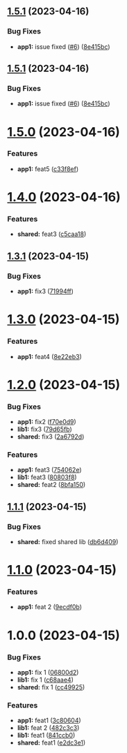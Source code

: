 ## [1.5.1](https://github.com/mvrana-cen81948/nx-release-please/compare/app1@1.5.0...app1@1.5.1) (2023-04-16)


### Bug Fixes

* **app1:** issue fixed ([#6](https://github.com/mvrana-cen81948/nx-release-please/issues/6)) ([8e415bc](https://github.com/mvrana-cen81948/nx-release-please/commit/8e415bcfc8c65a8b099feb79fdffc95bba249607))





## [1.5.1](https://github.com/mvrana-cen81948/nx-release-please/compare/app1@1.5.0...app1@1.5.1) (2023-04-16)


### Bug Fixes

* **app1:** issue fixed ([#6](https://github.com/mvrana-cen81948/nx-release-please/issues/6)) ([8e415bc](https://github.com/mvrana-cen81948/nx-release-please/commit/8e415bcfc8c65a8b099feb79fdffc95bba249607))

# [1.5.0](https://github.com/mvrana-cen81948/nx-release-please/compare/app1@1.4.0...app1@1.5.0) (2023-04-16)


### Features

* **app1:** feat5 ([c33f8ef](https://github.com/mvrana-cen81948/nx-release-please/commit/c33f8efab6b4525c887c14c10f35d85d5679dcc1))

# [1.4.0](https://github.com/mvrana-cen81948/nx-release-please/compare/app1@1.3.1...app1@1.4.0) (2023-04-16)


### Features

* **shared:** feat3 ([c5caa18](https://github.com/mvrana-cen81948/nx-release-please/commit/c5caa183f785065ead29aac5f1b971b939c6f464))

## [1.3.1](https://github.com/mvrana-cen81948/nx-release-please/compare/app1@1.3.0...app1@1.3.1) (2023-04-15)


### Bug Fixes

* **app1:** fix3 ([71994ff](https://github.com/mvrana-cen81948/nx-release-please/commit/71994ff4043c5c54b98ac07c7815b38f89f8d56b))

# [1.3.0](https://github.com/mvrana-cen81948/nx-release-please/compare/app1@1.2.0...app1@1.3.0) (2023-04-15)


### Features

* **app1:** feat4 ([8e22eb3](https://github.com/mvrana-cen81948/nx-release-please/commit/8e22eb37a13e419fc20dc18343d1df1bd3b99d5c))

# [1.2.0](https://github.com/mvrana-cen81948/nx-release-please/compare/app1@1.1.1...app1@1.2.0) (2023-04-15)


### Bug Fixes

* **app1:** fix2 ([f70e0d9](https://github.com/mvrana-cen81948/nx-release-please/commit/f70e0d92353077be049d54a7fec1f14c07c42b95))
* **lib1:** fix3 ([79d65fb](https://github.com/mvrana-cen81948/nx-release-please/commit/79d65fb590b829185470bb54b8de1ee77c1ff829))
* **shared:** fix3 ([2a6792d](https://github.com/mvrana-cen81948/nx-release-please/commit/2a6792dafeeb65daa66c07f5fd85730b6e198242))


### Features

* **app1:** feat3 ([754062e](https://github.com/mvrana-cen81948/nx-release-please/commit/754062e7f5da56a8798985f28fc0d2cdcc57026d))
* **lib1:** feat3 ([80803f8](https://github.com/mvrana-cen81948/nx-release-please/commit/80803f87d1002c74b7552b737a222724a09bdcc2))
* **shared:** feat2 ([8bfa150](https://github.com/mvrana-cen81948/nx-release-please/commit/8bfa150d2326f8c14457cce5725ca08acf71e61a))

## [1.1.1](https://github.com/mvrana-cen81948/nx-release-please/compare/app1@1.1.0...app1@1.1.1) (2023-04-15)


### Bug Fixes

* **shared:** fixed shared lib ([db6d409](https://github.com/mvrana-cen81948/nx-release-please/commit/db6d40937882827ead2606bc7977b1f8df7b9f77))

# [1.1.0](https://github.com/mvrana-cen81948/nx-release-please/compare/app1@1.0.0...app1@1.1.0) (2023-04-15)


### Features

* **app1:** feat 2 ([9ecdf0b](https://github.com/mvrana-cen81948/nx-release-please/commit/9ecdf0b2b50b662e1116a4098676c9a07b2df799))

# 1.0.0 (2023-04-15)


### Bug Fixes

* **app1:** fix 1 ([06800d2](https://github.com/mvrana-cen81948/nx-release-please/commit/06800d2b28dcb38ec9349152fc4c87301e9677fc))
* **lib1:** fix 1 ([c68aae4](https://github.com/mvrana-cen81948/nx-release-please/commit/c68aae4c5015b84313c78a173fec15d33aefac23))
* **shared:** fix 1 ([cc49925](https://github.com/mvrana-cen81948/nx-release-please/commit/cc49925f76c0edb3fb8fbdfb70219a4cf0eab25f))


### Features

* **app1:** feat1 ([3c80604](https://github.com/mvrana-cen81948/nx-release-please/commit/3c80604800107e688e91aa7224bbec7659a8bb55))
* **lib1:** feat 2 ([482c3c3](https://github.com/mvrana-cen81948/nx-release-please/commit/482c3c3806aa0cb04c456920abe35a6a216e3646))
* **lib1:** feat1 ([841ccb0](https://github.com/mvrana-cen81948/nx-release-please/commit/841ccb0684e69cf7926adba83be80895045031c1))
* **shared:** feat1 ([e2dc3e1](https://github.com/mvrana-cen81948/nx-release-please/commit/e2dc3e1de9a1aed47174aba068eb8ef1e3cc1cd5))
